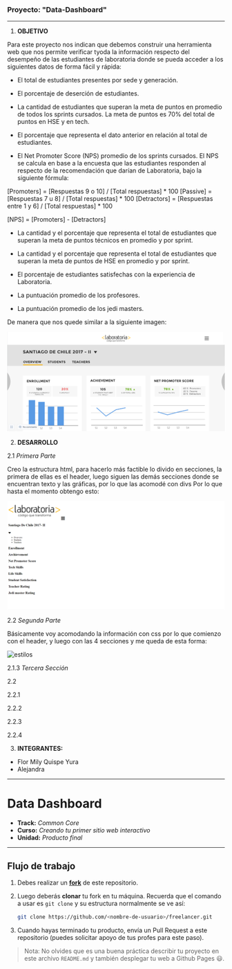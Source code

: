 ### Proyecto: "Data-Dashboard" ###

--------------------------------------------------------------

1) __OBJETIVO__

  Para este proyecto nos indican que debemos construir una herramienta web que nos permite verificar tyoda la información respecto del desempeño de las estudiantes de laboratoria donde se pueda acceder a los siguientes datos de forma fácil y rápida:

  * El total de estudiantes presentes por sede y generación.
  * El porcentaje de deserción de estudiantes.
  * La cantidad de estudiantes que superan la meta de puntos en promedio de todos los sprints cursados. La meta de puntos es 70% del total de puntos en HSE y en tech.

  * El porcentaje que representa el dato anterior en relación al total de estudiantes.

  * El Net Promoter Score (NPS) promedio de los sprints cursados. El NPS se calcula en base a la encuesta que las estudiantes responden al respecto de la recomendación que darían de Laboratoria, bajo la siguiente fórmula:

  [Promoters] = [Respuestas 9 o 10] / [Total respuestas] * 100
  [Passive] = [Respuestas 7 u 8] / [Total respuestas] * 100
  [Detractors] = [Respuestas entre 1 y 6] / [Total respuestas] * 100

  [NPS] = [Promoters] - [Detractors]

  * La cantidad y el porcentaje que representa el total de estudiantes que superan la meta de puntos técnicos en promedio y por sprint.

  * La cantidad y el porcentaje que representa el total de estudiantes que superan la meta de puntos de HSE en promedio y por sprint.

  * El porcentaje de estudiantes satisfechas con la experiencia de Laboratoria.

  * La puntuación promedio de los profesores.

  * La puntuación promedio de los jedi masters.

 De manera que nos quede similar a la siguiente imagen:


  ![Objetivo](assets/images/objetivo.png)

2) __DESARROLLO__

  2.1 *Primera Parte*

  Creo la estructura html, para hacerlo más factible lo divido en secciones, la primera de ellas es el header, luego siguen las demás secciones donde se encuentran texto y las gráficas, por lo que las acomodé con divs
  Por lo que hasta el momento obtengo esto:


  ![primera parte](assets/images/estructura_html.png)


  2.2 *Segunda Parte*

   Básicamente voy acomodando la información con css por lo que comienzo con el header, y luego con las 4 secciones y me queda de esta forma:

  ![estilos](assets/images/estilos.png)

  2.1.3 *Tercera Sección*




  2.2

  2.2.1


  2.2.2

  2.2.3




  2.2.4



3) __INTEGRANTES:__

* Flor Mily Quispe Yura
* Alejandra























-------------------------------------------------------------------------------
# Data Dashboard

* **Track:** _Common Core_
* **Curso:** _Creando tu primer sitio web interactivo_
* **Unidad:** _Producto final_

***

## Flujo de trabajo

1. Debes realizar un [**fork**](https://gist.github.com/ivandevp/1de47ae69a5e139a6622d78c882e1f74)
   de este repositorio.

2. Luego deberás **clonar** tu fork en tu máquina. Recuerda que el comando a usar
   es `git clone` y su estructura normalmente se ve así:

   ```bash
   git clone https://github.com/<nombre-de-usuario>/freelancer.git
   ```

3. Cuando hayas terminado tu producto, envía un Pull Request a este repositorio
   (puedes solicitar apoyo de tus profes para este paso).

> Nota: No olvides que es una buena práctica describir tu proyecto en este
> archivo `README.md` y también desplegar tu web a Github Pages :smiley:.
